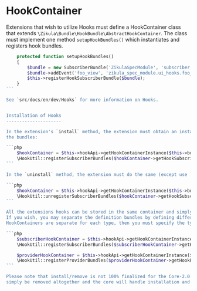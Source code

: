 HookContainer
=============

Extensions that wish to utilize Hooks must define a HookContainer class that extends 
`\Zikula\Bundle\HookBundle\AbstractHookContainer`. The class must implement one method `setupHookBundles()` which
instantiates and registers hook bundles.

````php
    protected function setupHookBundles()
    {
        $bundle = new SubscriberBundle('ZikulaSpecModule', 'subscriber.user.ui_hooks.view.content', 'ui_hooks', $this->__('Foo'));
        $bundle->addEvent('foo_view', 'zikula_spec_module.ui_hooks.foo_view');
        $this->registerHookSubscriberBundle($bundle);
    }
```

See `src/docs/en/dev/Hooks` for more information on Hooks.


Installation of Hooks
---------------------

In the extension's `install` method, the extension must obtain an instance of its own hook container and register 
the bundles:

```php
    $hookContainer = $this->hookApi->getHookContainerInstance($this->bundle->getMetaData());
    \HookUtil::registerSubscriberBundles($hookContainer->getHookSubscriberBundles());
```

In the `uninstall` method, the extension must do the same (except use `unregister...`):

```php
    $hookContainer = $this->hookApi->getHookContainerInstance($this->bundle->getMetaData());
    \HookUtil::unregisterSubscriberBundles($hookContainer->getHookSubscriberBundles());
```

All the extensions hooks can be stored in the same container and simply defined as either Provider or Subscriber bundles.
If you wish, you may separate the definition bundles by defining different classes in the composer file. If the
HookContainers are separate for each type, then you must specify the type in the instantiation:

```php
    $subscriberHookContainer = $this->hookApi->getHookContainerInstance($this->bundle->getMetaData(), HookApi::SUBSCRIBER_TYPE);
    \HookUtil::registerSubscriberBundles($subscriberHookContainer->getHookSubscriberBundles());

    $providerHookContainer = $this->hookApi->getHookContainerInstance($this->bundle->getMetaData(), HookApi::PROVIDER_TYPE);
    \HookUtil::registerProviderBundles($providerHookContainer->getHookProviderBundles());
```

Please note that install/remove is not 100% finalized for the Core-2.0.0 spec. It is possible that this may eventually
simply be removed altogether and the core will handle installation and removal of an extension's hooks.